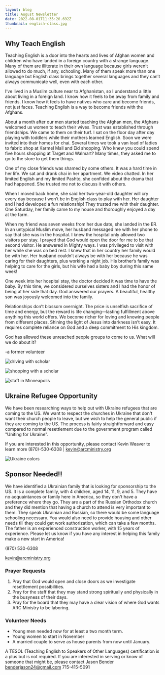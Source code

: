 ```yaml
---
layout: blog
title: August Newsletter
date: 2022-08-01T11:35:20.692Z
thumbnail: english-class.jpg
---
```

## Why Teach English

Teaching English is a door into the hearts and lives of Afghan women and children who have landed in a foreign country with a strange language. Many of them are illiterate in their own language because girls weren’t allowed to do much, if any, schooling. Many of them speak more than one language but English class brings together several languages and they can’t always communicate well, even with each other.

I’ve lived in a Muslim culture near to Afghanistan, so I understand a little about living in a foreign land. I know how it feels to be away from family and friends. I know how it feels to have natives who care and become friends, not just faces. Teaching English is a way to become friends with the Afghans.

About a month after our men started teaching the Afghan men, the Afghans welcomed us women to teach their wives. Trust was established through friendships. We came to them on their turf. I sat on the floor day after day playing with toddlers while their mothers learned English. Soon we were invited into their homes for chai. Several times we took a van load of ladies to fabric shop at Karmel Mall and Eid shopping. Who knew you could spend five hours shopping at Target and Walmart? Many times, they asked me to go to the store to get them things.

One of my close friends was shamed by some others. It was a hard time in her life. We sat and drank chai in her apartment. We video chatted. In her limited English and my limited Pashto, she confided about the drama that had happened. She trusted me not to discuss it with others.

When I moved back home, she said her two-year-old daughter will cry every day because I won’t be in English class to play with her. Her daughter and I had developed a fun relationship! They trusted me with their daughter. One Saturday, her family came to my house and thoroughly enjoyed a day at the farm.

When my friend was seven weeks from her due date, she landed in the ER. In an untypical Muslim move, her husband messaged me with her phone to say that she was in the hospital. I knew the hospital only allowed two visitors per stay. I prayed that God would open the door for me to be that second visitor. He answered in Mighty ways. I was privileged to visit with her while she was on bed rest. I knew that in her country her family would be with her. Her husband couldn’t always be with her because he was caring for their daughters, plus working a night job. His brother’s family was helping to care for the girls, but his wife had a baby boy during this same week!

One week into her hospital stay, the doctor decided it was time to have the baby. By this time, we considered ourselves sisters and I had the honor of being at her side that day. God answered our prayers. A beautiful, healthy son was joyously welcomed into the family.

Relationships don’t blossom overnight. The price is unselfish sacrifice of time and energy, but the reward is life changing—lasting fulfillment above anything this world offers. We become richer for loving and knowing people from different places. Shining the light of Jesus into darkness isn’t easy. It requires complete reliance on God and a deep commitment to His kingdom.

God has allowed these unreached people groups to come to us. What will we do about it?

\-a former volunteer

![driving with scholar](driving.jpg)

![shopping with a scholar](sheep-market.jpg)

![staff in Minneapolis](staff.jpg "Current Staff in Minneapolis")

## Ukraine Refugee Opportunity

We have been researching ways to help out with Ukraine refugees that are coming to the US. We want to respect the churches in Ukraine that don't want their church people to leave, but we wish to help the general public if they are coming to the US. The process is fairly straightforward and easy compared to normal resettlement due to the government program called "Uniting for Ukraine".

If you are interested in this opportunity, please contact Kevin Weaver to learn more (870)-530-6308 | kevin@arcministry.org

![Ukraine colors](ukraine-flag.jpg)

## Sponsor Needed!!

We have identified a Ukrainian family that is looking for sponsorship to the US. It is a complete family, with 4 children, aged 14, 11, 9, and 5. They have no acquaintances or family here in America, so they don't have a preference where they go. They are a part of the Russian Orthodox church and they did mention that having a church to attend is very important to them. They speak Ukrainian and Russian, so there would be some language schooling necessary. You would also need to provide housing and other needs till they could get work authorization, which can take a few months. The father is an experienced construction worker, with 15 years of experience. Please let us know if you have any interest in helping this family make a new start in America!

(870) 530-6308

kevin@arcministry.org



### Prayer Requests

1. Pray that God would open and close doors as we investigate resettlement possibilities.
2. Pray for the staff that they may stand strong spiritually and physically in the busyness of their days.
3. Pray for the board that they may have a clear vision of where God wants ARC Ministry to be laboring. 

### Volunteer Needs

* Young men needed now for at least a two month term.
* Young women to start in November
* A married couple to serve as house parents from now until January.

A TESOL (Teaching English to Speakers of Other Languages) certification is a plus but is not required. If you are interested in serving or know of someone that might be, please contact Jason Bender benderjason24@gmail.com 715-415-5091